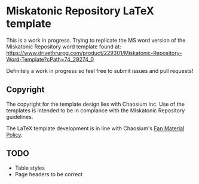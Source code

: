 # Miskatonic Repository LaTeX template

This is a work in progress. Trying to replicate the MS word version of the Miskatonic Repository word template found at: https://www.drivethrurpg.com/product/229301/Miskatonic-Repository-Word-Template?cPath=74_29274_0

Definitely a work in progress so feel free to submit issues and pull requests!

## Copyright

The copyright for the template design lies with Chaosium Inc. Use of the templates is intended to be in complance with the Miskatonic Repository guidelines.

The LaTeX template development is in line with Chaosium's [Fan Material Policy](https://www.chaosium.com/fan-material-policy/).

## TODO

- Table styles
- Page headers to be correct
